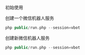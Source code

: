 初始使用

创建一个微信机器人服务
```php
php public/run.php --session=vbot
```
创建新微信机器人服务
```php
php public/run.php --session=vbot
```
